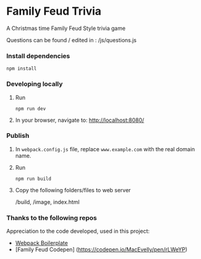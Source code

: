 # Family Feud Trivia

A Christmas time Family Feud Style trivia game

Questions can be found / edited in : /js/questions.js

### Install dependencies

```
npm install
```

### Developing locally

1. Run

	```
	npm run dev
	```

2. In your browser, navigate to: [http://localhost:8080/](http://localhost:8080/)

### Publish

1. In `webpack.config.js` file, replace `www.example.com` with the real domain name.

2. Run

	```
	npm run build
	```

3. Copy the following folders/files to web server

	/build,
	/image,
	index.html


### Thanks to the following repos

Appreciation to the code developed, used in this project:

* [Webpack Boilerplate ](https://github.com/geniuscarrier/webpack-boilerplate)
* [Family Feud Codepen] (https://codepen.io/MacEvelly/pen/rLWeYP)
